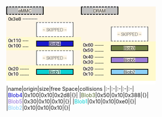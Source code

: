 ![memory map diagram](tests.test_docs_two_maps_cropped.png)
|name|origin|size|free Space|collisions
|:-|:-|:-|:-|:-|
|<span style='color:mediumblue'>Blob4</span>|0x100|0x10|0x2d8|{}|
|<span style='color:darkolivegreen'>Blob3</span>|0x50|0x10|0x388|{}|
|<span style='color:mediumpurple'>Blob5</span>|0x30|0x10|0x10|{}|
|<span style='color:darkturquoise'>Blob1</span>|0x10|0x10|0xe0|{}|
|<span style='color:lightskyblue'>Blob2</span>|0x10|0x10|0x10|{}|
